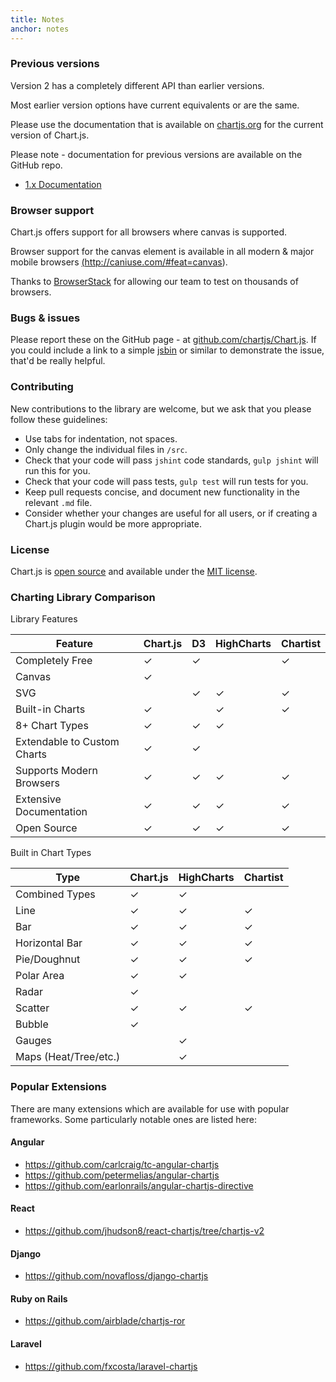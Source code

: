 ```yaml
---
title: Notes
anchor: notes
---
```

### Previous versions

Version 2 has a completely different API than earlier versions.

Most earlier version options have current equivalents or are the same.

Please use the documentation that is available on [chartjs.org](http://www.chartjs.org/docs/) for the current version of Chart.js.

Please note - documentation for previous versions are available on the GitHub repo.

- [1.x Documentation](https://github.com/chartjs/Chart.js/tree/v1.1.1/docs)

### Browser support

Chart.js offers support for all browsers where canvas is supported.

Browser support for the canvas element is available in all modern & major mobile browsers <a href="http://caniuse.com/#feat=canvas" target="_blank">(http://caniuse.com/#feat=canvas)</a>.

Thanks to <a href="https://browserstack.com" target="_blank">BrowserStack</a> for allowing our team to test on thousands of browsers.


### Bugs & issues

Please report these on the GitHub page - at <a href="https://github.com/chartjs/Chart.js" target="_blank">github.com/chartjs/Chart.js</a>. If you could include a link to a simple <a href="http://jsbin.com/" target="_blank">jsbin</a> or similar to demonstrate the issue, that'd be really helpful.


### Contributing

New contributions to the library are welcome, but we ask that you please follow these guidelines:

- Use tabs for indentation, not spaces.
- Only change the individual files in `/src`.
- Check that your code will pass `jshint` code standards, `gulp jshint` will run this for you.
- Check that your code will pass tests, `gulp test` will run tests for you.
- Keep pull requests concise, and document new functionality in the relevant `.md` file.
- Consider whether your changes are useful for all users, or if creating a Chart.js plugin would be more appropriate.

### License

Chart.js is <a href="https://github.com/chartjs/Chart.js" target="_blank">open source</a> and available under the <a href="http://opensource.org/licenses/MIT" target="_blank">MIT license</a>.

### Charting Library Comparison

Library Features

| Feature | Chart.js | D3 | HighCharts | Chartist |
| ------- | -------- | --- | ---------- | -------- |
| Completely Free | ✓ | ✓ | | ✓ |
| Canvas | ✓ | | | |
| SVG | | ✓ | ✓ | ✓ |
| Built-in Charts | ✓ | | ✓ | ✓ |
| 8+ Chart Types | ✓ | ✓ | ✓ | |
| Extendable to Custom Charts | ✓ | ✓ | |  |
| Supports Modern Browsers | ✓ | ✓ | ✓ | ✓ |
| Extensive Documentation | ✓ | ✓ | ✓ | ✓ |
| Open Source | ✓ | ✓ | ✓ | ✓ |

Built in Chart Types

| Type | Chart.js | HighCharts | Chartist |
| ---- | -------- | ---------- | -------- |
| Combined Types | ✓ | ✓ | |
| Line | ✓ | ✓ | ✓ |
| Bar | ✓ | ✓ | ✓ |
| Horizontal Bar | ✓ | ✓ | ✓ |
| Pie/Doughnut | ✓ | ✓ | ✓ |
| Polar Area | ✓ | ✓ | |
| Radar | ✓ |  | |
| Scatter | ✓ | ✓ | ✓ |
| Bubble | ✓ | | |
| Gauges | | ✓ | |
| Maps (Heat/Tree/etc.) | | ✓ | |

### Popular Extensions

There are many extensions which are available for use with popular frameworks. Some particularly notable ones are listed here:

#### Angular
 - https://github.com/carlcraig/tc-angular-chartjs
 - https://github.com/petermelias/angular-chartjs
 - https://github.com/earlonrails/angular-chartjs-directive

#### React
 - https://github.com/jhudson8/react-chartjs/tree/chartjs-v2

#### Django
 - https://github.com/novafloss/django-chartjs

#### Ruby on Rails
 - https://github.com/airblade/chartjs-ror

#### Laravel
 - https://github.com/fxcosta/laravel-chartjs
